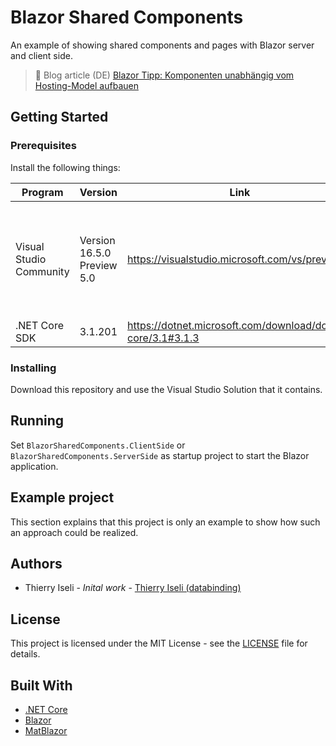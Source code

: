 # Blazor Shared Components

An example of showing shared components and pages with Blazor server and client side.

> :pushpin: Blog article (DE) [Blazor Tipp: Komponenten unabhängig vom Hosting-Model aufbauen](https://www.databinding.net/blazor-tipp:-komponenten-unabhangig-vom-hosting-model-aufbauen/)

## Getting Started

### Prerequisites

Install the following things:

| Program | Version | Link | Info |
|-------------|-------------|-----|--|
| Visual Studio Community | Version 16.5.0 Preview 5.0 | https://visualstudio.microsoft.com/vs/preview/ | Workloads to install: ASP.NET and web development, .NET Core cross-platform development
| .NET Core SDK | 3.1.201 | https://dotnet.microsoft.com/download/dotnet-core/3.1#3.1.3 | N/A

### Installing

Download this repository and use the Visual Studio Solution that it contains.

## Running

Set `BlazorSharedComponents.ClientSide` or `BlazorSharedComponents.ServerSide` as startup project to start the Blazor application.

## Example project

This section explains that this project is only an example to show how such an approach could be realized.


## Authors

- Thierry Iseli - *Inital work* - [Thierry Iseli (databinding)](https://github.com/databinding-thierryiseli)  

## License

This project is licensed under the MIT License - see the [LICENSE](LICENSE) file for details.

## Built With

- [.NET Core](https://dotnet.microsoft.com/download/dotnet-core)
- [Blazor](https://dotnet.microsoft.com/apps/aspnet/web-apps/blazor)
- [MatBlazor](https://www.matblazor.com/)
